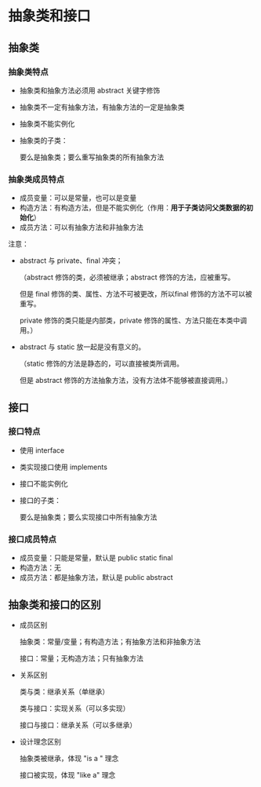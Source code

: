 # 抽象类和接口

## 抽象类

### 抽象类特点

- 抽象类和抽象方法必须用 abstract 关键字修饰

- 抽象类不一定有抽象方法，有抽象方法的一定是抽象类

- 抽象类不能实例化

- 抽象类的子类：

  要么是抽象类；要么重写抽象类的所有抽象方法

### 抽象类成员特点

- 成员变量：可以是常量，也可以是变量
- 构造方法：有构造方法，但是不能实例化（作用：**用于子类访问父类数据的初始化**）
- 成员方法：可以有抽象方法和非抽象方法

注意：

- abstract 与 private、final 冲突；

  （abstract 修饰的类，必须被继承；abstract 修饰的方法，应被重写。

  但是 final 修饰的类、属性、方法不可被更改，所以final 修饰的方法不可以被重写。

  private 修饰的类只能是内部类，private 修饰的属性、方法只能在本类中调用。）


- abstract 与 static 放一起是没有意义的。

  （static 修饰的方法是静态的，可以直接被类所调用。

  但是 abstract 修饰的方法抽象方法，没有方法体不能够被直接调用。）



## 接口

### 接口特点

- 使用 interface

- 类实现接口使用 implements

- 接口不能实例化

- 接口的子类：

  要么是抽象类；要么实现接口中所有抽象方法

### 接口成员特点

- 成员变量：只能是常量，默认是 public static final
- 构造方法：无
- 成员方法：都是抽象方法，默认是 public abstract



## 抽象类和接口的区别

- 成员区别

  抽象类：常量/变量；有构造方法；有抽象方法和非抽象方法

  接口：常量；无构造方法；只有抽象方法

- 关系区别

  类与类：继承关系（单继承）

  类与接口：实现关系（可以多实现）

  接口与接口：继承关系（可以多继承）

- 设计理念区别

  抽象类被继承，体现 "is a " 理念

  接口被实现，体现 "like a" 理念